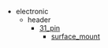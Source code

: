 * electronic
  * header
    * [31_pin](electronic/header/31_pin)
      * [surface_mount](electronic/header/31_pin/surface_mount)

